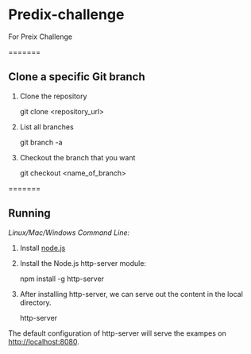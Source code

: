# Predix-challenge

For Preix Challenge


=======

Clone a specific Git branch
-------
1. Clone the repository

    git clone <repository_url>

2. List all branches

    git branch -a 

3. Checkout the branch that you want

    git checkout <name_of_branch>

=======

Running
-------
 
*Linux/Mac/Windows Command Line:*

1. Install [node.js](http://nodejs.org)

2. Install the Node.js http-server module:

    npm install -g http-server

3. After installing http-server, we can serve out the content in the local directory.

    http-server

The default configuration of http-server will serve the exampes on [http://localhost:8080](http://localhost:8080).

